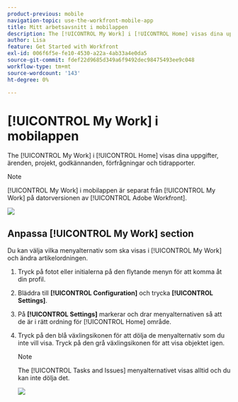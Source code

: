 ```yaml
---
product-previous: mobile
navigation-topic: use-the-workfront-mobile-app
title: Mitt arbetsavsnitt i mobilappen
description: The [!UICONTROL My Work] i [!UICONTROL Home] visas dina uppgifter, ärenden, projekt, godkännanden, förfrågningar och tidrapporter.
author: Lisa
feature: Get Started with Workfront
exl-id: 006f6f5e-fe10-4530-a22a-4ab33a4e0da5
source-git-commit: fdef22d9685d349a6f9492dec98475493ee9c048
workflow-type: tm+mt
source-wordcount: '143'
ht-degree: 0%

---
```


# [!UICONTROL My Work] i mobilappen

The [!UICONTROL My Work] i [!UICONTROL Home] visas dina uppgifter, ärenden, projekt, godkännanden, förfrågningar och tidrapporter.

>[!NOTE]
>
>[!UICONTROL My Work] i mobilappen är separat från [!UICONTROL My Work] på datorversionen av [!UICONTROL Adobe Workfront].

![](assets/home-myworksection-338x379.png)

## Anpassa [!UICONTROL My Work] section

Du kan välja vilka menyalternativ som ska visas i [!UICONTROL My Work] och ändra artikelordningen.

1. Tryck på fotot eller initialerna på den flytande menyn för att komma åt din profil.
1. Bläddra till **[!UICONTROL Configuration]** och trycka **[!UICONTROL Settings]**.
1. På **[!UICONTROL Settings]** markerar och drar menyalternativen så att de är i rätt ordning för [!UICONTROL Home] område.
1. Tryck på den blå växlingsikonen för att dölja de menyalternativ som du inte vill visa. Tryck på den grå växlingsikonen för att visa objektet igen.

   >[!NOTE]
   >
   >The [!UICONTROL Tasks and Issues] menyalternativet visas alltid och du kan inte dölja det.

   ![](assets/mobile-settings-338x366.png)
